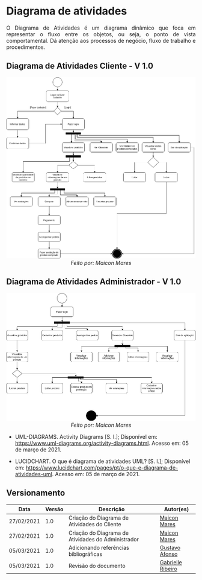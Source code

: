 # Diagrama de atividades

<p align="justify">
O Diagrama de Atividades é um diagrama dinâmico que foca em representar o fluxo entre os objetos, ou seja, o ponto de vista comportamental. Dá atenção aos processos de negócio, fluxo de trabalho e procedimentos.
</p>

## Diagrama de Atividades Cliente - V 1.0
<p align="center">
<img src="./../../img/uml/Diagrama_de_Atividades_EasyCoffee(Cliente).png"/>
<i>Feito por: Maicon Mares</i>
</p>

## Diagrama de Atividades Administrador - V 1.0
<p align="center">
<img src="./../../img/uml/Diagrama_de_Atividades_EasyCoffee(Administrador).png"/>
<i>Feito por: Maicon Mares</i>
</p>


- UML-DIAGRAMS. Activity Diagrams [S. l.]; Disponível em: https://www.uml-diagrams.org/activity-diagrams.html. Acesso em: 05 de março de 2021.

- LUCIDCHART. O que é diagrama de atividades UML? [S. l.]; Disponível em: https://www.lucidchart.com/pages/pt/o-que-e-diagrama-de-atividades-uml. Acesso em: 05 de março de 2021.

## Versionamento

| Data | Versão | Descrição | Autor(es) |
|------|------|------|------|
|27/02/2021|1.0|Criação do Diagrama de Atividades do Cliente|[Maicon Mares](https://github.com/MaiconMares)|
|27/02/2021|1.0|Criação do Diagrama de Atividades do Administrador|[Maicon Mares](https://github.com/MaiconMares)|
|05/03/2021|1.0|Adicionando referências bibliográficas|[Gustavo Afonso](https://github.com/GustavoAPS)|
|05/03/2021|1.0|Revisão do documento|[Gabrielle Ribeiro](https://github.com/Gabrielle-Ribeiro)|
